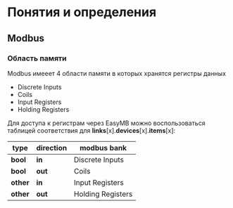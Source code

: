 # **Понятия и определения**

## **Modbus**

### **Область памяти**

Modbus имееет 4 области памяти в которых хранятся регистры данных

* Discrete Inputs
* Coils
* Input Registers
* Holding Registers

Для доступа к регистрам через EasyMB можно воспользоваться таблицей соответствия для  **links**[x].**devices**[x].**items**[x]:

|**type**|**direction**|modbus bank|
|----|---|---|
|**bool**|**in**|Discrete Inputs|
|**bool**|**out**|Coils|
|**other**|**in**|Input Registers|
|**other**|**out**|Holding Registers|
